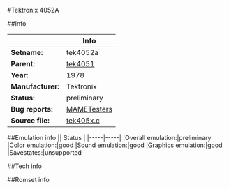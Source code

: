 #Tektronix 4052A

##Info

||Info|
|-----|-----|
|**Setname:**|tek4052a
|**Parent:**|[tek4051](tek4051.md)
|**Year:**|1978
|**Manufacturer:**|Tektronix
|**Status:**|preliminary
|**Bug reports:**|[MAMETesters](http://mametesters.org/view_all_set.php?type=1&temporary=y&search=tek405x.c)
|**Source file:**|[tek405x.c](https://github.com/mamedev/mame/blob/master/src/mess/drivers/tek405x.c)

##Emulation info
|| Status |
|-----|-----|
|Overall emulation:|preliminary
|Color emulation:|good
|Sound emulation:|good
|Graphics emulation:|good
|Savestates:|unsupported

##Tech info

##Romset info

<!--- START OF EDITED COMMENT DO NOT TOUCH TEXT ABOVE-->
